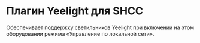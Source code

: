 # Плагин Yeelight для SHCC

Обеспечивает поддержку светильников Yeelight при включении на этом оборудовании режима «Управление по локальной сети».
